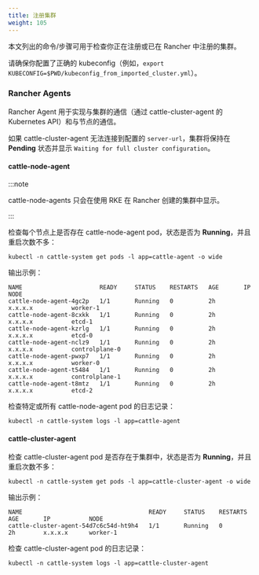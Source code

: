 ```yaml
---
title: 注册集群
weight: 105
---
```


本文列出的命令/步骤可用于检查你正在注册或已在 Rancher 中注册的集群。

请确保你配置了正确的 kubeconfig（例如，`export KUBECONFIG=$PWD/kubeconfig_from_imported_cluster.yml`）。

### Rancher Agents

Rancher Agent 用于实现与集群的通信（通过 cattle-cluster-agent 的 Kubernetes API）和与节点的通信。

如果 cattle-cluster-agent 无法连接到配置的 `server-url`，集群将保持在 **Pending** 状态并显示 `Waiting for full cluster configuration`。

#### cattle-node-agent

:::note

cattle-node-agents 只会在使用 RKE 在 Rancher 创建的集群中显示。

:::

检查每个节点上是否存在 cattle-node-agent pod，状态是否为 **Running**，并且重启次数不多：

```
kubectl -n cattle-system get pods -l app=cattle-agent -o wide
```

输出示例：

```
NAME                      READY     STATUS    RESTARTS   AGE       IP                NODE
cattle-node-agent-4gc2p   1/1       Running   0          2h        x.x.x.x           worker-1
cattle-node-agent-8cxkk   1/1       Running   0          2h        x.x.x.x           etcd-1
cattle-node-agent-kzrlg   1/1       Running   0          2h        x.x.x.x           etcd-0
cattle-node-agent-nclz9   1/1       Running   0          2h        x.x.x.x           controlplane-0
cattle-node-agent-pwxp7   1/1       Running   0          2h        x.x.x.x           worker-0
cattle-node-agent-t5484   1/1       Running   0          2h        x.x.x.x           controlplane-1
cattle-node-agent-t8mtz   1/1       Running   0          2h        x.x.x.x           etcd-2
```

检查特定或所有 cattle-node-agent pod 的日志记录：

```
kubectl -n cattle-system logs -l app=cattle-agent
```

#### cattle-cluster-agent

检查 cattle-cluster-agent pod 是否存在于集群中，状态是否为 **Running**，并且重启次数不多：

```
kubectl -n cattle-system get pods -l app=cattle-cluster-agent -o wide
```

输出示例：

```
NAME                                    READY     STATUS    RESTARTS   AGE       IP           NODE
cattle-cluster-agent-54d7c6c54d-ht9h4   1/1       Running   0          2h        x.x.x.x      worker-1
```

检查 cattle-cluster-agent pod 的日志记录：

```
kubectl -n cattle-system logs -l app=cattle-cluster-agent
```
